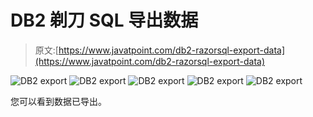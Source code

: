 # DB2 剃刀 SQL 导出数据

> 原文:[https://www.javatpoint.com/db2-razorsql-export-data](https://www.javatpoint.com/db2-razorsql-export-data)

![DB2 export ](../Images/42af4f2ec49a4fccdb6982c92a440f89.png) ![DB2 export ](../Images/803e0fd11e286343ee8dd61fb98dfef0.png) ![DB2 export ](../Images/4a50fb695c5d2dcd2a97cfdff270898e.png) ![DB2 export ](../Images/04107a4f1bc74eea66d80c64e7aa6a82.png) ![DB2 export ](../Images/36432f566f91a40bd9d14b1e927525de.png)

您可以看到数据已导出。